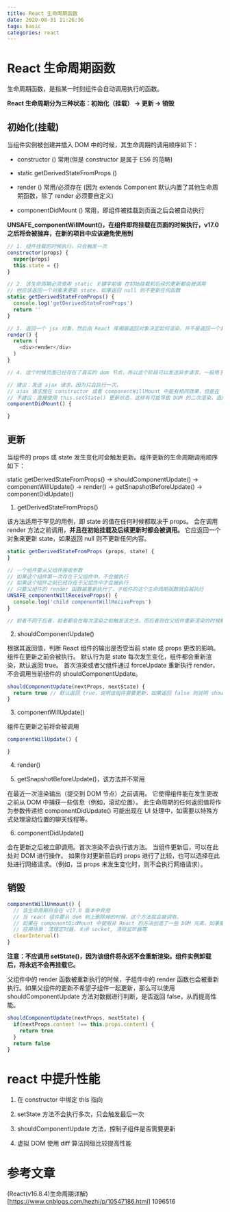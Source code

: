 ```yaml
---
title: React 生命周期函数
date: 2020-08-31 11:26:36
tags: basic
categories: react
---
```


# React 生命周期函数

生命周期函数，是指某一时刻组件会自动调用执行的函数。

**React 生命周期分为三种状态：初始化（挂载） -> 更新 -> 销毁**

## 初始化(挂载)

当组件实例被创建并插入 DOM 中的时候，其生命周期的调用顺序如下：

* constructor ()  常用(但是 constructor 是属于 ES6 的范畴)

* static getDerivedStateFromProps ()

* render () 常用/必须存在 (因为 extends Component 默认内置了其他生命周期函数，除了 render 必须要自定义)

* componentDidMount ()  常用，即组件被挂载到页面之后会被自动执行

**UNSAFE_componentWillMount()，在组件即将挂载在页面的时候执行，v17.0 之后将会被抛弃，在新的项目中应该避免使用到**

```javascript
// 1. 组件挂载的时候执行，只会触发一次
constructor(props) {
  super(props)
  this.state = {}
}

// 2. 该生命周期必须使用 static 关键字前缀 在初始挂载和后续的更新都会被调用
// 他应该返回一个对象来更新 state，如果返回 null 则不更新任何函数
static getDerivedStateFromProps() {
  console.log('getDerivedStateFromProps')
  return ''
}

// 3. 返回一个 jsx 对象，然后由 React 库根据返回对象决定如何渲染，并不是返回一个真实的 DOM，这个生命周期函数是必须存在。不应该在此处 发送 ajax 请求，因为 dom 如果重新渲染会导致重复发送请求，造成浪费。
render() {
  return (
    <div>render</div>
  )
}

// 4. 这个时候页面已经存在了真实的 dom 节点，所以这个阶段可以发送异步请求，一般用于处理接口请求，或者执行一些 DOM操作。因为有些组件的操作是需要依赖 DOM 操作的，例如动画等。

// 建议：发送 ajax 请求，因为只会执行一次。
// ajax 请求放在 constructor 或者 componentWillMount 中能有相同效果，但是在 componentDidMount 中更合理。
// 不建议：直接使用 this.setState() 更新状态，这样有可能导致 DOM 的二次渲染，造成性能的浪费。(但是经常会有发送请求之后，在回调函数里面调用 setState 设置 state，这却是不可避免的。)
componentDidMount() {

}
```

## 更新

当组件的 props 或 state 发生变化时会触发更新。组件更新的生命周期调用顺序如下：

static getDerivedStateFromProps() -> shouldComponentUpdate() -> componentWillUpdate() -> render() -> getSnapshotBeforeUpdate() -> componentDidUpdate()

1. getDerivedStateFromProps()

该方法适用于罕见的用例，即 state 的值在任何时候都取决于 props。
会在调用 render 方法之前调用，**并且在初始挂载及后续更新时都会被调用。**
它应返回一个对象来更新 state，如果返回 null 则不更新任何内容。

```javascript
static getDerivedStateFromProps (props, state) {
}

// 一个组件要从父组件接收参数
// 如果这个组件第一次存在于父组件中，不会被执行
// 如果这个组件之前已经存在于父组件中才会被执行
// 只要父组件的 render 函数被重新执行了，子组件的这个生命周期函数就会被执行
UNSAFE_componentWillReceiveProps() {
  console.log('child componentWillReciveProps')
}

// 前者不同于后者，前者都会在每次渲染之前触发该方法，而后者则在父组件重新渲染的时候触发。
```

2. shouldComponentUpdate()

根据其返回值，判断 React 组件的输出是否受当前 state 或 props 更改的影响。组件在更新之前会被执行。
默认行为是 state 每次发生变化，组件都会重新渲染，默认返回 true。
首次渲染或者父组件通过 forceUpdate 重新执行 render，不会调用当前组件的 shouldComponentUpdate。

```javascript
shouldComponentUpdate(nextProps, nextState) {
  return true // 默认返回 true，说明该组件需要更新，如果返回 false 则说明 shouldComponentUpdate 后面的生命周期不再执行
}
```

3. componentWillUpdate()

组件在更新之前将会被调用

```javascript
componentWillUpdate() {

}
```

4. render()

5. getSnapshotBeforeUpdate()，该方法并不常用

在最近一次渲染输出（提交到 DOM 节点）之前调用。
它使得组件能在发生更改之前从 DOM 中捕获一些信息（例如，滚动位置）。
此生命周期的任何返回值将作为参数传递给 componentDidUpdate()
可能出现在 UI 处理中，如需要以特殊方式处理滚动位置的聊天线程等。

6. componentDidUpdate()

会在更新之后被立即调用。首次渲染不会执行该方法。
当组件更新后，可以在此处对 DOM 进行操作。
如果你对更新前后的 props 进行了比较，也可以选择在此处进行网络请求。（例如，当 props 未发生变化时，则不会执行网络请求）。

## 销毁

```javascript
componentWillUnmount() {
  // 该生命周期将会在 v17.0 版本中弃用
  // 当 react 组件要从 dom 树上删除掉的时候，这个方法就会被调用。
  // 如果在 componentDidMount 中使用非 React 的方法创造了一些 DOM 元素，如果撒手不管可能会造成内存泄漏，那就需要在 componentWillUnmount中把这些创造的DOM元素清理掉。
  // 应用场景：清理定时器，关闭 socket, 清除监听器等
  clearInterval()
}
```

**注意：不应调用 setState()，因为该组件将永远不会重新渲染。组件实例卸载后，将永远不会再挂载它。**

父组件中的 render 函数被重新执行的时候，子组件中的 render 函数也会被重新执行。如果父组件的更新不希望子组件一起更新，那么可以使用 shouldComponentUpdate 方法对数据进行判断，是否返回 false，从而提高性能。

```javascript
shouldComponentUpdate(nextProps, nextState) {
  if(nextProps.content !== this.props.content) {
    return true
  }
  return false
}
```


# react 中提升性能

1. 在 constructor 中绑定 this 指向

2. setState 方法不会执行多次，只会触发最后一次

3. shouldComponentUpdate 方法，控制子组件是否需要更新

4. 虚拟 DOM 使用 diff 算法同级比较提高性能

# 参考文章

(React(v16.8.4)生命周期详解)[https://www.cnblogs.com/hezhi/p/10547186.html]
1096516